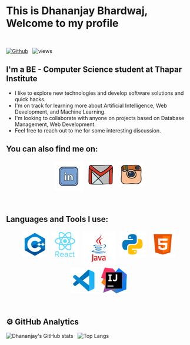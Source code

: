 # This is Dhananjay Bhardwaj, Welcome to my profile
<br />

[![Github](https://img.shields.io/github/followers/dhananjay07b?label=Follow&style=social)](https://github.com/dhananjay07b) &nbsp; ![views](https://komarev.com/ghpvc/?username=dhananjay07b)

## I'm a BE - Computer Science student at Thapar Institute

*   I like to explore new technologies and develop software solutions and quick hacks.
*   I'm on track for learning more about Artificial Intelligence, Web Development, and Machine Learning.
*   I'm looking to collaborate with anyone on projects based on Database Management, Web Development.
*   Feel free to reach out to me for some interesting discussion.
##  You can also find me on:

<p align="center">
 <a href="https://www.linkedin.com/in/dhananjaybhardwaj"><img src="lld2.png" alt="LinkedIn" height="80" style="vertical-align:top; margin:4px"></a>
 <a href="mailto:dhananjaybhardwaj.07@gmail.com"> <img src="gmail.png" alt="" height="70" style="vertical-align:top; margin:4px"></a>
 <a href="https://instagram.com/dhananjaybhardwaj07"> <img src="insta.png" alt="Python" height="70" style="vertical-align:top; margin:4px"></a>
</p>

<br />

## Languages and Tools I use:
<p align="center">
<img src="cpp.png" alt="CPP" height="70" style="vertical-align:top; margin:4px">
<img src="react.png" alt="react" height="70" style="vertical-align:top; margin:4px">
<img src="java.png" alt="Java" height="90" style="vertical-align:top; margin:4px">
<img src="py.png" alt="PYTHON" height="70" style="vertical-align:top; margin:4px">
<img src="html.png" alt="HTML" height="70" style="vertical-align:top; margin:4px">
<img src="vs.png" alt="Visual Studio" height="70" style="vertical-align:top; margin:4px">
<img src="ij.png" alt="Intellij Idea" height="70" style="vertical-align:top; margin:4px">
<!-- <img src="js.png" alt="JS" height="70" style="vertical-align:top; margin:4px"> -->
<!--<img src="django.png" alt="Django" height="70" style="vertical-align:top; margin:4px">-->
<!--<img src="go.png" alt="Go" height="70" style="vertical-align:top; margin:4px">-->
<!--<img src="mongo.png" alt="Mongodb" height="70" style="vertical-align:top; margin:4px">-->
<!--<img src="npm.png" alt="NPM" height="70" style="vertical-align:top; margin:4px">-->
<!--<img src="php.png" alt="PHP" height="70" style="vertical-align:top; margin:4px">-->
<!--<img src="unity.png" alt="UNITY" height="70" style="vertical-align:top; margin:4px">-->
</p>

<br />

## ⚙️  GitHub Analytics

![Dhananjay's GitHub stats](https://github-readme-stats.vercel.app/api?username=dhananjay07b&theme=dark&show_icons=true) &nbsp; ![Top Langs](https://github-readme-stats.vercel.app/api/top-langs/?username=dhananjay07b&theme=dark)

